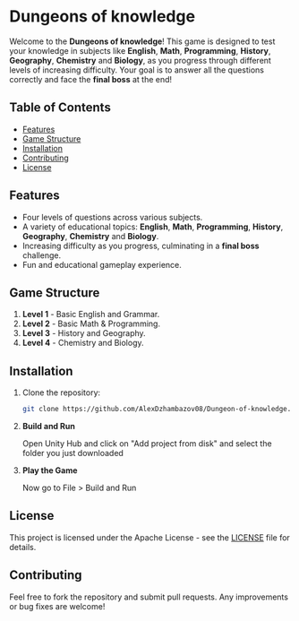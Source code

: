 # Dungeons of knowledge

Welcome to the **Dungeons of knowledge**! This game is designed to test your knowledge in subjects like **English**, **Math**, **Programming**, **History**, **Geography**, **Chemistry** and **Biology**, as you progress through different levels of increasing difficulty. Your goal is to answer all the questions correctly and face the **final boss** at the end!

## Table of Contents
- [Features](#features)
- [Game Structure](#game-structure)
- [Installation](#installation)
- [Contributing](#contributing)
- [License](#license)

## Features
- Four levels of questions across various subjects.
- A variety of educational topics: **English**, **Math**, **Programming**, **History**, **Geography**, **Chemistry** and **Biology**.
- Increasing difficulty as you progress, culminating in a **final boss** challenge.
- Fun and educational gameplay experience.

## Game Structure

1. **Level 1** - Basic English and Grammar.
2. **Level 2** - Basic Math & Programming.
3. **Level 3** - History and Geography.
4. **Level 4** - Chemistry and Biology.

## Installation

1. Clone the repository:

   ```bash
   git clone https://github.com/AlexDzhambazov08/Dungeon-of-knowledge.git
   ```

2. **Build and Run**

   Open Unity Hub and click on "Add project from disk" and select the folder you just downloaded

3. **Play the Game**

   Now go to File > Build and Run

## License

This project is licensed under the Apache License - see the [LICENSE](LICENSE) file for details.

## Contributing

Feel free to fork the repository and submit pull requests. Any improvements or bug fixes are welcome!
